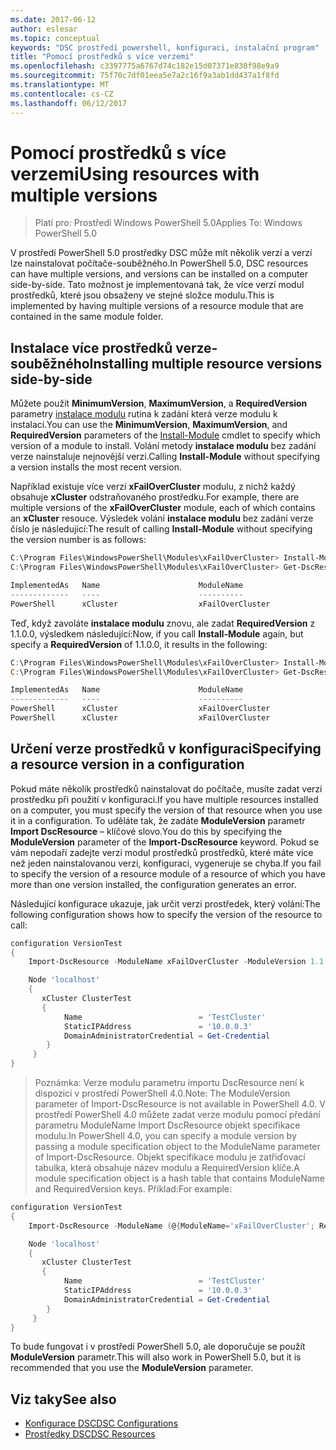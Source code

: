 ```yaml
---
ms.date: 2017-06-12
author: eslesar
ms.topic: conceptual
keywords: "DSC prostředí powershell, konfiguraci, instalační program"
title: "Pomocí prostředků s více verzemi"
ms.openlocfilehash: c3397775a6767d74c182e15d07371e830f98e9a9
ms.sourcegitcommit: 75f70c7df01eea5e7a2c16f9a3ab1dd437a1f8fd
ms.translationtype: MT
ms.contentlocale: cs-CZ
ms.lasthandoff: 06/12/2017
---
```

# <a name="using-resources-with-multiple-versions"></a><span data-ttu-id="7aa99-103">Pomocí prostředků s více verzemi</span><span class="sxs-lookup"><span data-stu-id="7aa99-103">Using resources with multiple versions</span></span>

> <span data-ttu-id="7aa99-104">Platí pro: Prostředí Windows PowerShell 5.0</span><span class="sxs-lookup"><span data-stu-id="7aa99-104">Applies To: Windows PowerShell 5.0</span></span>

<span data-ttu-id="7aa99-105">V prostředí PowerShell 5.0 prostředky DSC může mít několik verzí a verzí lze nainstalovat počítače-souběžného.</span><span class="sxs-lookup"><span data-stu-id="7aa99-105">In PowerShell 5.0, DSC resources can have multiple versions, and versions can be installed on a computer side-by-side.</span></span> <span data-ttu-id="7aa99-106">Tato možnost je implementovaná tak, že více verzí modul prostředků, které jsou obsaženy ve stejné složce modulu.</span><span class="sxs-lookup"><span data-stu-id="7aa99-106">This is implemented by having multiple versions of a resource module that are contained in the same module folder.</span></span>

## <a name="installing-multiple-resource-versions-side-by-side"></a><span data-ttu-id="7aa99-107">Instalace více prostředků verze-souběžného</span><span class="sxs-lookup"><span data-stu-id="7aa99-107">Installing multiple resource versions side-by-side</span></span>

<span data-ttu-id="7aa99-108">Můžete použít **MinimumVersion**, **MaximumVersion**, a **RequiredVersion** parametry [instalace modulu](https://technet.microsoft.com/en-us/library/dn807162.aspx) rutina k zadání která verze modulu k instalaci.</span><span class="sxs-lookup"><span data-stu-id="7aa99-108">You can use the **MinimumVersion**, **MaximumVersion**, and **RequiredVersion** parameters of the [Install-Module](https://technet.microsoft.com/en-us/library/dn807162.aspx) cmdlet to specify which version of a module to install.</span></span> <span data-ttu-id="7aa99-109">Volání metody **instalace modulu** bez zadání verze nainstaluje nejnovější verzi.</span><span class="sxs-lookup"><span data-stu-id="7aa99-109">Calling **Install-Module** without specifying a version installs the most recent version.</span></span>

<span data-ttu-id="7aa99-110">Například existuje více verzí **xFailOverCluster** modulu, z nichž každý obsahuje **xCluster** odstraňovaného prostředku.</span><span class="sxs-lookup"><span data-stu-id="7aa99-110">For example, there are multiple versions of the **xFailOverCluster** module, each of which contains an **xCluster** resouce.</span></span> <span data-ttu-id="7aa99-111">Výsledek volání **instalace modulu** bez zadání verze číslo je následující:</span><span class="sxs-lookup"><span data-stu-id="7aa99-111">The result of calling **Install-Module** without specifying the version number is as follows:</span></span>

```powershell
C:\Program Files\WindowsPowerShell\Modules\xFailOverCluster> Install-Module xFailOverCluster
C:\Program Files\WindowsPowerShell\Modules\xFailOverCluster> Get-DscResource xCluster

ImplementedAs   Name                      ModuleName                     Version    Properties
-------------   ----                      ----------                     -------    ----------
PowerShell      xCluster                  xFailOverCluster               1.2.0.0    {DomainAdministratorCredential, ...
```

<span data-ttu-id="7aa99-112">Teď, když zavoláte **instalace modulu** znovu, ale zadat **RequiredVersion** z 1.1.0.0, výsledkem následující:</span><span class="sxs-lookup"><span data-stu-id="7aa99-112">Now, if you call **Install-Module** again, but specify a **RequiredVersion** of 1.1.0.0, it results in the following:</span></span>

```powershell
C:\Program Files\WindowsPowerShell\Modules\xFailOverCluster> Install-Module xFailOverCluster -RequiredVersion 1.1
C:\Program Files\WindowsPowerShell\Modules\xFailOverCluster> Get-DscResource xCluster

ImplementedAs   Name                      ModuleName                     Version    Properties
-------------   ----                      ----------                     -------    ----------
PowerShell      xCluster                  xFailOverCluster               1.1        {DomainAdministratorCredential, Name, ...
PowerShell      xCluster                  xFailOverCluster               1.2.0.0    {DomainAdministratorCredential, Name, ...
```

## <a name="specifying-a-resource-version-in-a-configuration"></a><span data-ttu-id="7aa99-113">Určení verze prostředků v konfiguraci</span><span class="sxs-lookup"><span data-stu-id="7aa99-113">Specifying a resource version in a configuration</span></span>

<span data-ttu-id="7aa99-114">Pokud máte několik prostředků nainstalovat do počítače, musíte zadat verzi prostředku při použití v konfiguraci.</span><span class="sxs-lookup"><span data-stu-id="7aa99-114">If you have multiple resources installed on a computer, you must specify the version of that resource when you use it in a configuration.</span></span> <span data-ttu-id="7aa99-115">To uděláte tak, že zadáte **ModuleVersion** parametr **Import DscResource** – klíčové slovo.</span><span class="sxs-lookup"><span data-stu-id="7aa99-115">You do this by specifying the **ModuleVersion** parameter of the **Import-DscResource** keyword.</span></span> <span data-ttu-id="7aa99-116">Pokud se vám nepodaří zadejte verzi modul prostředků prostředků, které máte více než jeden nainstalovanou verzi, konfiguraci, vygeneruje se chyba.</span><span class="sxs-lookup"><span data-stu-id="7aa99-116">If you fail to specify the version of a resource module of a resource of which you have more than one version installed, the configuration generates an error.</span></span>

<span data-ttu-id="7aa99-117">Následující konfigurace ukazuje, jak určit verzi prostředek, který volání:</span><span class="sxs-lookup"><span data-stu-id="7aa99-117">The following configuration shows how to specify the version of the resource to call:</span></span>

```powershell
configuration VersionTest
{
    Import-DscResource -ModuleName xFailOverCluster -ModuleVersion 1.1

    Node 'localhost'
    {
       xCluster ClusterTest
       {
            Name                          = 'TestCluster'
            StaticIPAddress               = '10.0.0.3'
            DomainAdministratorCredential = Get-Credential
        }
     }
}     
```

><span data-ttu-id="7aa99-118">Poznámka: Verze modulu parametru importu DscResource není k dispozici v prostředí PowerShell 4.0.</span><span class="sxs-lookup"><span data-stu-id="7aa99-118">Note: The ModuleVersion parameter of Import-DscResource is not available in PowerShell 4.0.</span></span> <span data-ttu-id="7aa99-119">V prostředí PowerShell 4.0 můžete zadat verze modulu pomocí předání parametru ModuleName Import DscResource objekt specifikace modulu.</span><span class="sxs-lookup"><span data-stu-id="7aa99-119">In PowerShell 4.0, you can specify a module version by passing a module specification object to the ModuleName parameter of Import-DscResource.</span></span> <span data-ttu-id="7aa99-120">Objekt specifikace modulu je zatřiďovací tabulka, která obsahuje název modulu a RequiredVersion klíče.</span><span class="sxs-lookup"><span data-stu-id="7aa99-120">A module specification object is a hash table that contains ModuleName and RequiredVersion  keys.</span></span> <span data-ttu-id="7aa99-121">Příklad:</span><span class="sxs-lookup"><span data-stu-id="7aa99-121">For example:</span></span>

```powershell
configuration VersionTest
{
    Import-DscResource -ModuleName (@{ModuleName='xFailOverCluster'; RequiredVersion='1.1'} )

    Node 'localhost'
    {
       xCluster ClusterTest
       {
            Name                          = 'TestCluster'
            StaticIPAddress               = '10.0.0.3'
            DomainAdministratorCredential = Get-Credential
        }
     }
}     
```

<span data-ttu-id="7aa99-122">To bude fungovat i v prostředí PowerShell 5.0, ale doporučuje se použít **ModuleVersion** parametr.</span><span class="sxs-lookup"><span data-stu-id="7aa99-122">This will also work in PowerShell 5.0, but it is recommended that you use the **ModuleVersion** parameter.</span></span>

## <a name="see-also"></a><span data-ttu-id="7aa99-123">Viz taky</span><span class="sxs-lookup"><span data-stu-id="7aa99-123">See also</span></span>
* [<span data-ttu-id="7aa99-124">Konfigurace DSC</span><span class="sxs-lookup"><span data-stu-id="7aa99-124">DSC Configurations</span></span>](configurations.md)
* [<span data-ttu-id="7aa99-125">Prostředky DSC</span><span class="sxs-lookup"><span data-stu-id="7aa99-125">DSC Resources</span></span>](resources.md)

